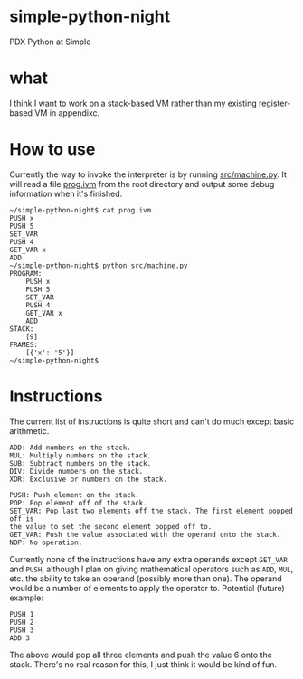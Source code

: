 # simple-python-night

PDX Python at Simple

# what

I think I want to work on a stack-based VM rather than my existing
register-based VM in appendixc.

# How to use

Currently the way to invoke the interpreter is by running
[src/machine.py](src/machine.py). It will read a file [prog.ivm](prog.ivm) from
the root directory and output some debug information when it's finished.

```
~/simple-python-night$ cat prog.ivm
PUSH x
PUSH 5
SET_VAR
PUSH 4
GET_VAR x
ADD
~/simple-python-night$ python src/machine.py
PROGRAM:
	PUSH x
	PUSH 5
	SET_VAR
	PUSH 4
	GET_VAR x
	ADD
STACK:
	[9]
FRAMES:
	[{'x': '5'}]
~/simple-python-night$ 
```

# Instructions

The current list of instructions is quite short and can't do much except basic
arithmetic.

```
ADD: Add numbers on the stack.
MUL: Multiply numbers on the stack.
SUB: Subtract numbers on the stack.
DIV: Divide numbers on the stack.
XOR: Exclusive or numbers on the stack.

PUSH: Push element on the stack.
POP: Pop element off of the stack.
SET_VAR: Pop last two elements off the stack. The first element popped off is
the value to set the second element popped off to.
GET_VAR: Push the value associated with the operand onto the stack.
NOP: No operation.
```

Currently none of the instructions have any extra operands except `GET_VAR` and
`PUSH`, although I plan on giving mathematical operators such as `ADD`, `MUL`,
etc. the ability to take an operand (possibly more than one). The operand would
be a number of elements to apply the operator to. Potential (future) example:

```
PUSH 1
PUSH 2
PUSH 3
ADD 3
```

The above would pop all three elements and push the value 6 onto the stack.
There's no real reason for this, I just think it would be kind of fun.
